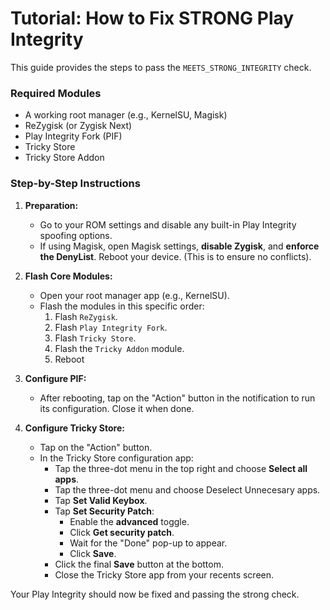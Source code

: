 # Tutorial: How to Fix STRONG Play Integrity

This guide provides the steps to pass the `MEETS_STRONG_INTEGRITY` check.

### Required Modules

*   A working root manager (e.g., KernelSU, Magisk)
*   ReZygisk (or Zygisk Next)
*   Play Integrity Fork (PIF)
*   Tricky Store
*   Tricky Store Addon

### Step-by-Step Instructions

1.  **Preparation:**
    *   Go to your ROM settings and disable any built-in Play Integrity spoofing options.
    *   If using Magisk, open Magisk settings, **disable Zygisk**, and **enforce the DenyList**. Reboot your device. (This is to ensure no conflicts).

2.  **Flash Core Modules:**
    *   Open your root manager app (e.g., KernelSU).
    *   Flash the modules in this specific order:
        1.  Flash `ReZygisk`. 
        2.  Flash `Play Integrity Fork`.
        3.  Flash `Tricky Store`.
        4.  Flash the `Tricky Addon` module.
        5.  Reboot

4.  **Configure PIF:**
    *   After rebooting, tap on the "Action" button in the notification to run its configuration. Close it when done.

5.  **Configure Tricky Store:**
    *   Tap on the "Action" button.
    *   In the Tricky Store configuration app:
        *   Tap the three-dot menu in the top right and choose **Select all apps**.
        *   Tap the three-dot menu and choose Deselect Unnecesary apps.
        *   Tap **Set Valid Keybox**.
        *   Tap **Set Security Patch**:
            *   Enable the **advanced** toggle.
            *   Click **Get security patch**.
            *   Wait for the "Done" pop-up to appear.
            *   Click **Save**.
        *   Click the final **Save** button at the bottom.
        *   Close the Tricky Store app from your recents screen.

Your Play Integrity should now be fixed and passing the strong check. 
